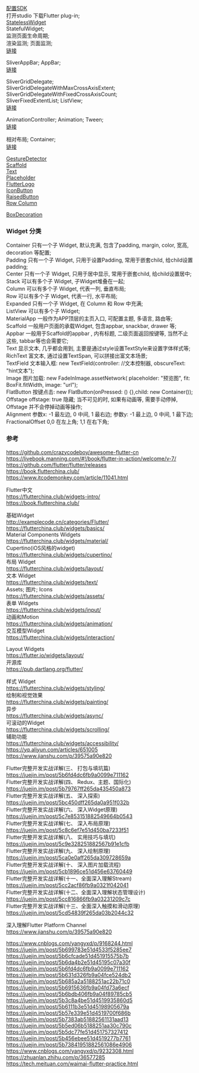 [配置SDK](basic/Start.md)    
打开studio 下载Flutter plug-in;    
[StatelessWidget](basic/StatelessWidget.md)  
StatefulWidget;  
监测页面生命周期;  
渲染监测;  页面监测;  
[链接](basic/StatefulWidget.md)  

SliverAppBar;  AppBar;  
[链接](basic/AppBar.md)  

SliverGridDelegate;  
SliverGridDelegateWithMaxCrossAxisExtent;  
SliverGridDelegateWithFixedCrossAxisCount;  
SliverFixedExtentList;  ListView;  
[链接](basic/SliverGridDelegate.md)  

AnimationController;  Animation;  Tween;   
[链接](basic/Animation.md)  

相对布局;  Container;  
[链接](basic/Container.md)  

[GestureDetector](basic/GestureDetector.md)  
[Scaffold](basic/Scaffold.md)  
[Text](basic/Text.md)  
[Placeholder](basic/Placeholder.md)  
[FlutterLogo](basic/FlutterLogo.md)  
[IconButton](basic/IconButton.md)  
[RaisedButton](basic/RaisedButton.md)  
[Row Column](basic/Row_Column.md)  

[BoxDecoration](basic/BoxDecoration.md)  


### Widget 分类  
Container            	只有一个子 Widget, 默认充满, 包含了padding, margin, color, 宽高, decoration 等配置;  
Padding	                只有一个子 Widget, 只用于设置Padding, 常用于嵌套child, 给child设置padding;  
Center                     只有一个子 Widget, 只用于居中显示, 常用于嵌套child, 给child设置居中;  
Stack                        可以有多个子 Widget, 子Widget堆叠在一起;  
Column                   可以有多个子 Widget, 代表一列, 垂直布局;  
Row                         可以有多个子 Widget, 代表一行, 水平布局;  
Expanded               只有一个子 Widget, 在  Column 和  Row 中充满;  
ListView                  可以有多个子 Widget;  
MaterialApp       	一般作为APP顶层的主页入口, 可配置主题, 多语言, 路由等;  
Scaffold	                一般用户页面的承载Widget, 包含appbar, snackbar, drawer 等;  
Appbar	                一般用于Scaffold的appbar , 内有标题, 二级页面返回按键等, 当然不止这些, tabbar等也会需要它;  
Text	                        显示文本, 几乎都会用到, 主要是通过style设置TextStyle来设置字体样式等;  
RichText	               富文本, 通过设置TextSpan, 可以拼接出富文本场景;  
TextField	               文本输入框: new TextField(controller: //文本控制器, obscureText: "hint文本");  
Image	                   图片加载: new FadeInImage.assetNetwork( placeholder: "预览图", fit: BoxFit.fitWidth, image: "url");  
FlatButton	           按键点击: new FlatButton(onPressed: () {},child: new Container());  
Offstage                  offstage: true 隐藏;  当不可见的时, 如果有动画等, 需要手动停掉, Offstage 并不会停掉动画等操作;  
Alignment               参数x: -1 最左边, 0 中间, 1 最右边;  参数y: -1 最上边, 0 中间, 1 最下边; 
FractionalOffset     0,0 在左上角; 1,1 在右下角;  

### 参考  
https://github.com/crazycodeboy/awesome-flutter-cn  
https://livebook.manning.com/#!/book/flutter-in-action/welcome/v-7/  
https://github.com/flutter/flutter/releases  
https://book.flutterchina.club/  
https://www.itcodemonkey.com/article/11041.html   


Flutter中文  
https://flutterchina.club/widgets-intro/  
https://book.flutterchina.club/  

基础Widget  
http://examplecode.cn/categories/Flutter/  
https://flutterchina.club/widgets/basics/  
Material Components Widgets  
https://flutterchina.club/widgets/material/  
Cupertino(iOS风格的widget)  
https://flutterchina.club/widgets/cupertino/  
布局 Widget  
https://flutterchina.club/widgets/layout/  
文本 Widget  
https://flutterchina.club/widgets/text/  
Assets;  图片;  Icons  
https://flutterchina.club/widgets/assets/  
表单 Widgets  
https://flutterchina.club/widgets/input/  
动画和Motion  
https://flutterchina.club/widgets/animation/  
交互模型Widget  
https://flutterchina.club/widgets/interaction/  

Layout Widgets  
https://flutter.io/widgets/layout/  
开源库  
https://pub.dartlang.org/flutter/  

样式 Widget  
https://flutterchina.club/widgets/styling/  
绘制和视觉效果  
https://flutterchina.club/widgets/painting/  
异步  
https://flutterchina.club/widgets/async/  
可滚动的Widget  
https://flutterchina.club/widgets/scrolling/   
辅助功能  
https://flutterchina.club/widgets/accessibility/  
https://yq.aliyun.com/articles/651005  
https://www.jianshu.com/p/39575a90e820  

Flutter完整开发实战详解(三、 打包与填坑篇)  
https://juejin.im/post/5b6fd4dc6fb9a0099e711162  
Flutter完整开发实战详解(四、 Redux、主题、国际化)  
https://juejin.im/post/5b79767ff265da435450a873  
Flutter完整开发实战详解(五、 深入探索)  
https://juejin.im/post/5bc450dff265da0a951f032b  
Flutter完整开发实战详解(六、 深入Widget原理)  
https://juejin.im/post/5c7e853151882549664b0543  
Flutter完整开发实战详解(七、 深入布局原理)  
https://juejin.im/post/5c8c6ef7e51d450ba7233f51  
Flutter完整开发实战详解(八、 实用技巧与填坑)  
https://juejin.im/post/5c9e328251882567b91e1cfb  
Flutter完整开发实战详解(九、 深入绘制原理)  
https://juejin.im/post/5ca0e0aff265da309728659a  
Flutter完整开发实战详解(十、 深入图片加载流程)  
https://juejin.im/post/5cb1896ce51d456e63760449  
Flutter完整开发实战详解(十一、全面深入理解Stream)  
https://juejin.im/post/5cc2acf86fb9a0321f042041  
Flutter完整开发实战详解(十二、全面深入理解状态管理设计)  
https://juejin.im/post/5cc816866fb9a03231209c7c  
Flutter完整开发实战详解(十三、全面深入触摸和滑动原理)  
https://juejin.im/post/5cd54839f265da03b2044c32  


深入理解Flutter Platform Channel  
https://www.jianshu.com/p/39575a90e820  



https://www.cnblogs.com/yangyxd/p/9168244.html  
https://juejin.im/post/5b699783e51d4533f5285ee7  
https://juejin.im/post/5b6cfcade51d451915575b7b  
https://juejin.im/post/5b6da4b2e51d45195c07a30f  
https://juejin.im/post/5b6fd4dc6fb9a0099e711162
https://juejin.im/post/5b631d326fb9a04fce524db2  
https://juejin.im/post/5b685a2a5188251ac22b71c0  
https://juejin.im/post/5b6915636fb9a04fd73a6ecf  
https://juejin.im/post/5b6bdb406fb9a04f89785cb5  
https://juejin.im/post/5b3c8a4be51d4519935860d5  
https://juejin.im/post/5b6111b3e51d45198905679a  
https://juejin.im/post/5b57e339e51d4519700f686b  
https://juejin.im/post/5b7383ab51882561131aad13  
https://juejin.im/post/5b5ed06b5188251aa30c790c  
https://juejin.im/post/5b5dc77fe51d451757327412  
https://juejin.im/post/5b456ebee51d4519277b7761  
https://juejin.im/post/5b73841951882561086e4906  
https://www.cnblogs.com/yangyxd/p/9232308.html  
https://zhuanlan.zhihu.com/p/36577285  
https://tech.meituan.com/waimai-flutter-practice.html  


